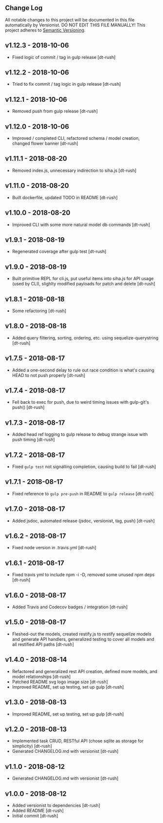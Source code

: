 ## Change Log

All notable changes to this project will be documented in this file
automatically by Versionist. DO NOT EDIT THIS FILE MANUALLY!
This project adheres to [Semantic Versioning](http://semver.org/).

## v1.12.3 - 2018-10-06

* Fixed logic of commit / tag in gulp release [dt-rush]

## v1.12.2 - 2018-10-06

* Tried to fix commit / tag logic in gulp release [dt-rush]

## v1.12.1 - 2018-10-06

* Removed push from gulp release [dt-rush]

## v1.12.0 - 2018-10-06

* Improved / completed CLI, refactored schema / model creation, changed flower banner [dt-rush]

## v1.11.1 - 2018-08-20

* Removed index.js, unnecessary indirection to siha.js [dt-rush]

## v1.11.0 - 2018-08-20

* Built dockerfile, updated TODO in README [dt-rush]

## v1.10.0 - 2018-08-20

* Improved CLI with some more natural model db commands [dt-rush]

## v1.9.1 - 2018-08-19

* Regenerated coverage after gulp test [dt-rush]

## v1.9.0 - 2018-08-19

* Built primitive REPL for cli.js, put useful items into siha.js for API usage (used by CLI), slighlty modified payloads for patch and delete [dt-rush]

## v1.8.1 - 2018-08-18

* Some refactoring [dt-rush]

## v1.8.0 - 2018-08-18

* Added query filtering, sorting, ordering, etc. using sequelize-querystring [dt-rush]

## v1.7.5 - 2018-08-17

* Added a one-second delay to rule out race condition is what's causing HEAD to not push properly [dt-rush]

## v1.7.4 - 2018-08-17

* Fell back to exec for push, due to weird timing issues with gulp-git's push() [dt-rush]

## v1.7.3 - 2018-08-17

* Added head ref logging to gulp release to debug strange issue with push timing [dt-rush]

## v1.7.2 - 2018-08-17

* Fixed `gulp test` not signalling completion, causing build to fail [dt-rush]

## v1.7.1 - 2018-08-17

* Fixed reference to `gulp pre-push` in README to `gulp release` [dt-rush]

## v1.7.0 - 2018-08-17

* Added jsdoc, automated release (jsdoc, versionist, tag, push) [dt-rush]

## v1.6.2 - 2018-08-17

* Fixed node version in .travis.yml [dt-rush]

## v1.6.1 - 2018-08-17

* Fixed travis yml to include npm -i -D, removed some unused npm deps [dt-rush]

## v1.6.0 - 2018-08-17

* Added Travis and Codecov badges / integration [dt-rush]

## v1.5.0 - 2018-08-17

* Fleshed-out the models, created restify.js to restify sequelize models and generate API handlers, generalized testing to cover all models and all restified API paths [dt-rush]

## v1.4.0 - 2018-08-14

* Refactored and generalized rest API creation, defined more models, and model relationships [dt-rush]
* Patched README svg logo image size [dt-rush]
* Improved README, set up testing, set up gulp [dt-rush]

## v1.3.0 - 2018-08-13

* Improved README, set up testing, set up gulp [dt-rush]

## v1.2.0 - 2018-08-13

* Implemented task CRUD, RESTful API (chose sqlite as storage for simplicity) [dt-rush]
* Generated CHANGELOG.md with versionist [dt-rush]

## v1.1.0 - 2018-08-12

* Generated CHANGELOG.md with versionist [dt-rush]

## v1.0.0 - 2018-08-12

* Added versionist to dependencies [dt-rush]
* Added README [dt-rush]
* Initial commit [dt-rush]


